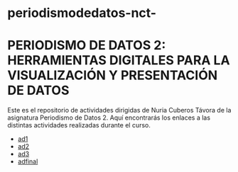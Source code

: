 # periodismodedatos-nct-
# PERIODISMO DE DATOS 2: HERRAMIENTAS DIGITALES PARA LA VISUALIZACIÓN Y PRESENTACIÓN DE DATOS 
Este es el repositorio de actividades dirigidas de Nuria Cuberos Távora de la asignatura Periodismo de Datos 2. Aquí encontrarás los enlaces a las distintas actividades realizadas durante el curso. 
- [ad1](https://nebrijas.github.io/periodismodedatos-nct-/ad1.html)
- [ad2](https://nebrijas.github.io/periodismodedatos-nct-/ad2.html)
- [ad3](https://nebrijas.github.io/periodismodedatos-nct-/api-covid19-pandas.html)
- [adfinal]()
